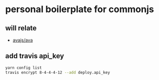 # personal boilerplate for commonjs

## will relate
- [avajs/ava](https://github.com/avajs/ava)

## add travis api_key
```bash
yarn config list
travis encrypt 8-4-4-4-12 --add deploy.api_key
```

<!--
[![npm](https://img.shields.io/npm/v/name.svg?style=flat-square)](https://www.npmjs.com/package/name)
[![npm](https://img.shields.io/npm/dm/name.svg?style=flat-square)](https://www.npmjs.com/package/name)
[![Travis](https://img.shields.io/travis/kthjm/name.svg?style=flat-square)](https://travis-ci.org/kthjm/name)
[![Codecov](https://img.shields.io/codecov/c/github/kthjm/name.svg?style=flat-square)](https://codecov.io/gh/kthjm/name)
[![cdn](https://img.shields.io/badge/jsdelivr-latest-e84d3c.svg?style=flat-square)](https://cdn.jsdelivr.net/npm/name/dist/name.min.js)

## Installation
```shell
```
## Usage
```js
```
## API
## License
MIT (http://opensource.org/licenses/MIT)
-->